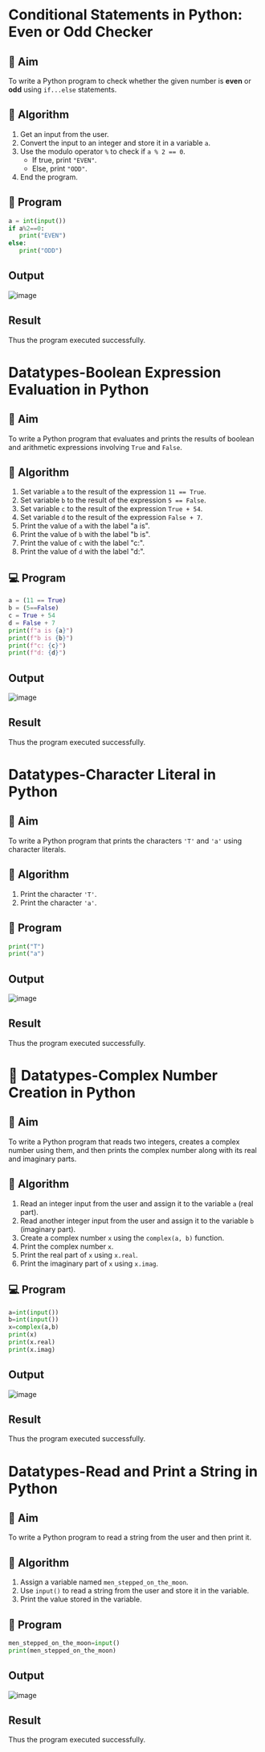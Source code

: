# Conditional Statements in Python: Even or Odd Checker

## 🎯 Aim
To write a Python program to check whether the given number is **even** or **odd** using `if...else` statements.

## 🧠 Algorithm
1. Get an input from the user.
2. Convert the input to an integer and store it in a variable `a`.
3. Use the modulo operator `%` to check if `a % 2 == 0`.
   - If true, print `"EVEN"`.
   - Else, print `"ODD"`.
4. End the program.

## 🧾 Program
```python
a = int(input())
if a%2==0:
   print("EVEN")
else:
   print("ODD")
```
## Output

![image](https://github.com/user-attachments/assets/cf01e7dc-251e-46fe-a1a1-66664b75748a)



## Result

Thus the program executed successfully.


# Datatypes-Boolean Expression Evaluation in Python

## 🎯 Aim
To write a Python program that evaluates and prints the results of boolean and arithmetic expressions involving `True` and `False`.

## 🧠 Algorithm
1. Set variable `a` to the result of the expression `11 == True`.
2. Set variable `b` to the result of the expression `5 == False`.
3. Set variable `c` to the result of the expression `True + 54`.
4. Set variable `d` to the result of the expression `False + 7`.
5. Print the value of `a` with the label "a is".
6. Print the value of `b` with the label "b is".
7. Print the value of `c` with the label "c:".
8. Print the value of `d` with the label "d:".

## 💻 Program
```python
a = (11 == True)
b = (5==False)
c = True + 54
d = False + 7
print(f"a is {a}")
print(f"b is {b}")
print(f"c: {c}")
print(f"d: {d}")
```

## Output

![image](https://github.com/user-attachments/assets/9ac65066-d15d-448e-9bc0-e3649d3483c7)


## Result

Thus the program executed successfully.

# Datatypes-Character Literal in Python

## 🎯 Aim
To write a Python program that prints the characters `'T'` and `'a'` using character literals.

## 🧠 Algorithm
1. Print the character `'T'`.
2. Print the character `'a'`.

## 🧾 Program
```python
print("T")
print("a")
```
## Output

![image](https://github.com/user-attachments/assets/207920c4-3053-4157-a8d1-c626a05d45c5)


## Result

Thus the program executed successfully.

# 🧮 Datatypes-Complex Number Creation in Python

## 🎯 Aim
To write a Python program that reads two integers, creates a complex number using them, and then prints the complex number along with its real and imaginary parts.

## 🧠 Algorithm
1. Read an integer input from the user and assign it to the variable `a` (real part).
2. Read another integer input from the user and assign it to the variable `b` (imaginary part).
3. Create a complex number `x` using the `complex(a, b)` function.
4. Print the complex number `x`.
5. Print the real part of `x` using `x.real`.
6. Print the imaginary part of `x` using `x.imag`.

## 💻 Program
```python
a=int(input())
b=int(input())
x=complex(a,b)
print(x)
print(x.real)
print(x.imag)
```
## Output

![image](https://github.com/user-attachments/assets/caa6a7e0-d131-4332-aca4-f7568e96d925)

## Result

Thus the program executed successfully.

# Datatypes-Read and Print a String in Python

## 🎯 Aim
To write a Python program to read a string from the user and then print it.

## 🧠 Algorithm
1. Assign a variable named `men_stepped_on_the_moon`.
2. Use `input()` to read a string from the user and store it in the variable.
3. Print the value stored in the variable.

## 🧾 Program
```python
men_stepped_on_the_moon=input()
print(men_stepped_on_the_moon)
```
## Output

![image](https://github.com/user-attachments/assets/79d86730-8fb0-4753-b72d-21e7308542c5)


## Result

Thus the program executed successfully.
